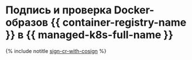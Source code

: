 # Подпись и проверка Docker-образов {{ container-registry-name }} в {{ managed-k8s-full-name }}

{% include notitle [sign-cr-with-cosign](../../_tutorials/containers/sign-cr-with-cosign.md) %}